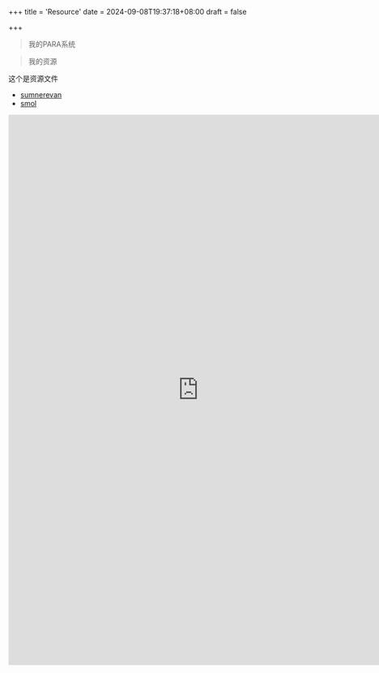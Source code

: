 +++
title = 'Resource'
date = 2024-09-08T19:37:18+08:00
draft = false

+++

> 我的PARA系统


> 我的资源


<!--more-->

这个是资源文件
* [sumnerevan](https://sumnerevans.com/)
* [smol](https://github.com/colorchestra/smol)

<iframe type="music" frameborder="no" border="0" marginwidth="0" marginheight="0" width=750 height=1086 src="https://music.163.com/song?id=2617670500&userid=48671723"></iframe>  

